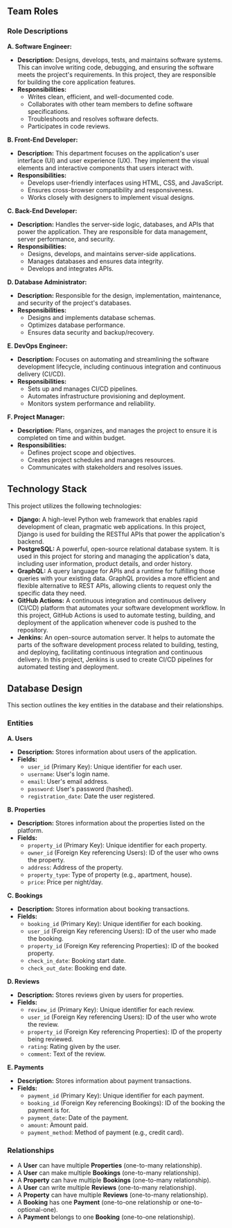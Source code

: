 ## Team Roles

### Role Descriptions

**A. Software Engineer:**

* **Description:** Designs, develops, tests, and maintains software systems. This can involve writing code, debugging, and ensuring the software meets the project's requirements. In this project, they are responsible for building the core application features.
* **Responsibilities:**
    * Writes clean, efficient, and well-documented code.
    * Collaborates with other team members to define software specifications.
    * Troubleshoots and resolves software defects.
    * Participates in code reviews.

**B. Front-End Developer:**

* **Description:** This department focuses on the application's user interface (UI) and user experience (UX). They implement the visual elements and interactive components that users interact with.
* **Responsibilities:**
    * Develops user-friendly interfaces using HTML, CSS, and JavaScript.
    * Ensures cross-browser compatibility and responsiveness.
    * Works closely with designers to implement visual designs.

**C. Back-End Developer:**

* **Description:** Handles the server-side logic, databases, and APIs that power the application. They are responsible for data management, server performance, and security.
* **Responsibilities:**
    * Designs, develops, and maintains server-side applications.
    * Manages databases and ensures data integrity.
    * Develops and integrates APIs.

**D. Database Administrator:**

* **Description:** Responsible for the design, implementation, maintenance, and security of the project's databases.
* **Responsibilities:**
    * Designs and implements database schemas.
    * Optimizes database performance.
    * Ensures data security and backup/recovery.

**E. DevOps Engineer:**

* **Description:** Focuses on automating and streamlining the software development lifecycle, including continuous integration and continuous delivery (CI/CD).
* **Responsibilities:**
    * Sets up and manages CI/CD pipelines.
    * Automates infrastructure provisioning and deployment.
    * Monitors system performance and reliability.

**F. Project Manager:**

* **Description:** Plans, organizes, and manages the project to ensure it is completed on time and within budget.
* **Responsibilities:**
    * Defines project scope and objectives.
    * Creates project schedules and manages resources.
    * Communicates with stakeholders and resolves issues.

## Technology Stack

This project utilizes the following technologies:

* **Django:** A high-level Python web framework that enables rapid development of clean, pragmatic web applications. In this project, Django is used for building the RESTful APIs that power the application's backend.
* **PostgreSQL:** A powerful, open-source relational database system. It is used in this project for storing and managing the application's data, including user information, product details, and order history.
* **GraphQL:** A query language for APIs and a runtime for fulfilling those queries with your existing data. GraphQL provides a more efficient and flexible alternative to REST APIs, allowing clients to request only the specific data they need.
* **GitHub Actions:** A continuous integration and continuous delivery (CI/CD) platform that automates your software development workflow. In this project, GitHub Actions is used to automate testing, building, and deployment of the application whenever code is pushed to the repository.
* **Jenkins:** An open-source automation server. It helps to automate the parts of the software development process related to building, testing, and deploying, facilitating continuous integration and continuous delivery. In this project, Jenkins is used to create CI/CD pipelines for automated testing and deployment.


## Database Design

This section outlines the key entities in the database and their relationships.

### Entities

**A. Users**

* **Description:** Stores information about users of the application.
* **Fields:**
    * `user_id` (Primary Key): Unique identifier for each user.
    * `username`: User's login name.
    * `email`: User's email address.
    * `password`: User's password (hashed).
    * `registration_date`: Date the user registered.

**B. Properties**

* **Description:** Stores information about the properties listed on the platform.
* **Fields:**
    * `property_id` (Primary Key): Unique identifier for each property.
    * `owner_id` (Foreign Key referencing Users): ID of the user who owns the property.
    * `address`: Address of the property.
    * `property_type`: Type of property (e.g., apartment, house).
    * `price`: Price per night/day.

**C. Bookings**

* **Description:** Stores information about booking transactions.
* **Fields:**
    * `booking_id` (Primary Key): Unique identifier for each booking.
    * `user_id` (Foreign Key referencing Users): ID of the user who made the booking.
    * `property_id` (Foreign Key referencing Properties): ID of the booked property.
    * `check_in_date`: Booking start date.
    * `check_out_date`: Booking end date.

**D. Reviews**

* **Description:** Stores reviews given by users for properties.
* **Fields:**
    * `review_id` (Primary Key): Unique identifier for each review.
    * `user_id` (Foreign Key referencing Users): ID of the user who wrote the review.
    * `property_id` (Foreign Key referencing Properties): ID of the property being reviewed.
    * `rating`: Rating given by the user.
    * `comment`: Text of the review.

**E. Payments**

* **Description:** Stores information about payment transactions.
* **Fields:**
    * `payment_id` (Primary Key): Unique identifier for each payment.
    * `booking_id` (Foreign Key referencing Bookings): ID of the booking the payment is for.
    * `payment_date`: Date of the payment.
    * `amount`: Amount paid.
    * `payment_method`: Method of payment (e.g., credit card).

### Relationships

* A **User** can have multiple **Properties** (one-to-many relationship).
* A **User** can make multiple **Bookings** (one-to-many relationship).
* A **Property** can have multiple **Bookings** (one-to-many relationship).
* A **User** can write multiple **Reviews** (one-to-many relationship).
* A **Property** can have multiple **Reviews** (one-to-many relationship).
* A **Booking** has one **Payment** (one-to-one relationship or one-to-optional-one).
* A **Payment** belongs to one **Booking** (one-to-one relationship).
